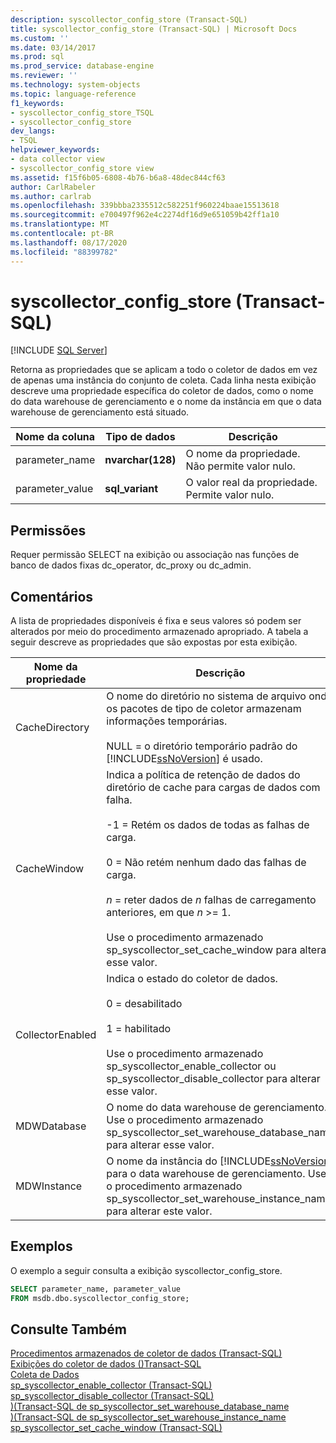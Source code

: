 ```yaml
---
description: syscollector_config_store (Transact-SQL)
title: syscollector_config_store (Transact-SQL) | Microsoft Docs
ms.custom: ''
ms.date: 03/14/2017
ms.prod: sql
ms.prod_service: database-engine
ms.reviewer: ''
ms.technology: system-objects
ms.topic: language-reference
f1_keywords:
- syscollector_config_store_TSQL
- syscollector_config_store
dev_langs:
- TSQL
helpviewer_keywords:
- data collector view
- syscollector_config_store view
ms.assetid: f15f6b05-6808-4b76-b6a8-48dec844cf63
author: CarlRabeler
ms.author: carlrab
ms.openlocfilehash: 339bbba2335512c582251f960224baae15513618
ms.sourcegitcommit: e700497f962e4c2274df16d9e651059b42ff1a10
ms.translationtype: MT
ms.contentlocale: pt-BR
ms.lasthandoff: 08/17/2020
ms.locfileid: "88399782"
---
```

# <a name="syscollector_config_store-transact-sql"></a>syscollector_config_store (Transact-SQL)
[!INCLUDE [SQL Server](../../includes/applies-to-version/sqlserver.md)]

  Retorna as propriedades que se aplicam a todo o coletor de dados em vez de apenas uma instância do conjunto de coleta. Cada linha nesta exibição descreve uma propriedade específica do coletor de dados, como o nome do data warehouse de gerenciamento e o nome da instância em que o data warehouse de gerenciamento está situado.  
  
|Nome da coluna|Tipo de dados|Descrição|  
|-----------------|---------------|-----------------|  
|parameter_name|**nvarchar(128)**|O nome da propriedade. Não permite valor nulo.|  
|parameter_value|**sql_variant**|O valor real da propriedade. Permite valor nulo.|  
  
## <a name="permissions"></a>Permissões  
 Requer permissão SELECT na exibição ou associação nas funções de banco de dados fixas dc_operator, dc_proxy ou dc_admin.  
  
## <a name="remarks"></a>Comentários  
 A lista de propriedades disponíveis é fixa e seus valores só podem ser alterados por meio do procedimento armazenado apropriado. A tabela a seguir descreve as propriedades que são expostas por esta exibição.  
  
|Nome da propriedade|Descrição|  
|-------------------|-----------------|  
|CacheDirectory|O nome do diretório no sistema de arquivo onde os pacotes de tipo de coletor armazenam informações temporárias.<br /><br /> NULL = o diretório temporário padrão do [!INCLUDE[ssNoVersion](../../includes/ssnoversion-md.md)] é usado.|  
|CacheWindow|Indica a política de retenção de dados do diretório de cache para cargas de dados com falha.<br /><br /> -1 = Retém os dados de todas as falhas de carga.<br /><br /> 0 = Não retém nenhum dado das falhas de carga.<br /><br /> *n* = reter dados de *n* falhas de carregamento anteriores, em que *n* >= 1.<br /><br /> Use o procedimento armazenado sp_syscollector_set_cache_window para alterar esse valor.|  
|CollectorEnabled|Indica o estado do coletor de dados.<br /><br /> 0 = desabilitado<br /><br /> 1 = habilitado<br /><br /> Use o procedimento armazenado sp_syscollector_enable_collector ou sp_syscollector_disable_collector para alterar esse valor.|  
|MDWDatabase|O nome do data warehouse de gerenciamento. Use o procedimento armazenado sp_syscollector_set_warehouse_database_name para alterar esse valor.|  
|MDWInstance|O nome da instância do [!INCLUDE[ssNoVersion](../../includes/ssnoversion-md.md)] para o data warehouse de gerenciamento. Use o procedimento armazenado sp_syscollector_set_warehouse_instance_name para alterar este valor.|  
  
## <a name="examples"></a>Exemplos  
 O exemplo a seguir consulta a exibição syscollector_config_store.  
  
```sql  
SELECT parameter_name, parameter_value  
FROM msdb.dbo.syscollector_config_store;  
```  
  
## <a name="see-also"></a>Consulte Também  
 [Procedimentos armazenados de coletor de dados &#40;Transact-SQL&#41;](../../relational-databases/system-stored-procedures/data-collector-stored-procedures-transact-sql.md)   
 [Exibições do coletor de dados &#40;&#41;Transact-SQL ](../../relational-databases/system-catalog-views/data-collector-views-transact-sql.md)   
 [Coleta de Dados](../../relational-databases/data-collection/data-collection.md)   
 [sp_syscollector_enable_collector &#40;Transact-SQL&#41;](../../relational-databases/system-stored-procedures/sp-syscollector-enable-collector-transact-sql.md)   
 [sp_syscollector_disable_collector &#40;Transact-SQL&#41;](../../relational-databases/system-stored-procedures/sp-syscollector-disable-collector-transact-sql.md)   
 [&#41;&#40;Transact-SQL de sp_syscollector_set_warehouse_database_name ](../../relational-databases/system-stored-procedures/sp-syscollector-set-warehouse-database-name-transact-sql.md)   
 [&#41;&#40;Transact-SQL de sp_syscollector_set_warehouse_instance_name ](../../relational-databases/system-stored-procedures/sp-syscollector-set-warehouse-instance-name-transact-sql.md)   
 [sp_syscollector_set_cache_window &#40;Transact-SQL&#41;](../../relational-databases/system-stored-procedures/sp-syscollector-set-cache-window-transact-sql.md)  
  
  
